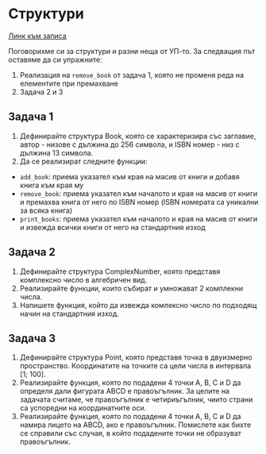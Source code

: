 # Структури

[Линк към записа](https://drive.google.com/file/d/1gmNc-8_C2EnqnqS-K6XzwDjk1BX48lYH/view?usp=sharing)

Поговорихме си за структури и разни неща от УП-то. За следващия път оставяме да си упражните:
1. Реализация на `remove_book` от задача 1, която не променя реда на елементите при премахване
2. Задача 2 и 3

## Задача 1
1. Дефинирайте структура Book, която се характеризира със заглавие, автор - низове с дължина до 
256 символа, и ISBN номер - низ с дължина 13 символа.
2. Да се реализират следните функции:
- `add_book`: приема указател към края на масив от книги и добавя книга към края му
- `remove_book`: приема указател към началото и края на масив от книги и премахва книга от него по ISBN номер (ISBN номерата са уникални за всяка книга)
- `print_books`: приема указател към началото и края на масив от книги и извежда всички книги от него на стандартния изход

## Задача 2
1. Дефинирайте структура ComplexNumber, която представя комплексно число в алгебричен вид.
2. Реализирайте функции, които събират и умножават 2 комплекни числа.
3. Напишете функция, който да извежда комлексно число по подходящ начин на стандартния изход. 

## Задача 3
1. Дефинирайте структура Point, която представя точка в двуизмерно пространство. Координатите на точките са цели числа в интервала [1; 100].
2. Реализирайте функция, която по подадени 4 точки A, B, C и D да определя дали фигурата ABCD е правоъгълник. За целите на задачата считаме, че правоъгълник е четириъгълник, чиито страни са успоредни на координатните оси. 
3. Реализирайте функция, която по подадени 4 точки A, B, C и D да намира лицето на ABCD, ако е правоъгълник. Помислете как бихте се справили със случая, в който подадените точки не образуват правоъгълник. 